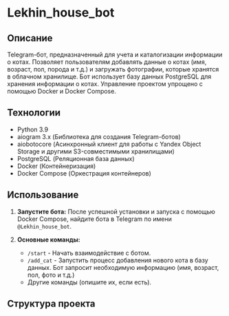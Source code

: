 # Lekhin_house_bot

## Описание

Telegram-бот, предназначенный для учета и каталогизации информации о котах. Позволяет пользователям добавлять данные о котах (имя, возраст, пол, порода и т.д.) и загружать фотографии, которые хранятся в облачном хранилище. Бот использует базу данных PostgreSQL для хранения информации о котах. Управление проектом упрощено с помощью Docker и Docker Compose.

## Технологии

*   Python 3.9
*   aiogram 3.x (Библиотека для создания Telegram-ботов)
*   aiobotocore (Асинхронный клиент для работы с Yandex Object Storage и другими S3-совместимыми хранилищами)
*   PostgreSQL (Реляционная база данных)
*   Docker (Контейнеризация)
*   Docker Compose (Оркестрация контейнеров)



## Использование

1.  **Запустите бота:** После успешной установки и запуска с помощью Docker Compose, найдите бота в Telegram по имени `@Lekhin_house_bot`.

2.  **Основные команды:**
    *   `/start` - Начать взаимодействие с ботом.
    *   `/add_cat` - Запустить процесс добавления нового кота в базу данных.  Бот запросит необходимую информацию (имя, возраст, пол, фото и т.д.)
    *   Другие команды (опишите их, если есть).

## Структура проекта

